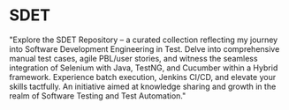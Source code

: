 # SDET

"Explore the SDET Repository – a curated collection reflecting my journey into Software Development Engineering in Test. 
Delve into comprehensive manual test cases, agile PBL/user stories, and witness the seamless integration of Selenium with Java, TestNG, and Cucumber within a Hybrid framework. 
Experience batch execution, Jenkins CI/CD, and elevate your skills tactfully. An initiative aimed at knowledge sharing and growth in the realm of Software Testing and Test Automation."
